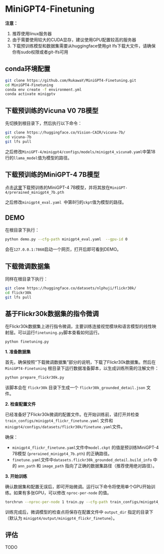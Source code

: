 # MiniGPT4-Finetuning

**注意：**

1. 推荐使用linux服务器
2. 由于需要使用较大的CUDA显存，建议使用GPU配置较高的服务器
3. 下载预训练模型和数据集需要从huggingface使用git lfs下载大文件，请确保你有sudo权限或者git-lfs可用

## conda环境配置

```bash
git clone https://github.com/RukawaY/MiniGPT4-Finetuning.git
cd MiniGPT4-Finetuning
conda env create -f environment.yml
conda activate minigptv
```

## 下载预训练的Vicuna V0 7B模型

先切换到根目录下，然后执行以下命令：

```bash
git clone https://huggingface.co/Vision-CAIR/vicuna-7b/
cd vicuna-7b
git lfs pull
```

之后修改`MiniGPT-4/minigpt4/configs/models/minigpt4_vicuna0.yaml`中第18行的`llama_model`值为模型的路径。

## 下载预训练的MiniGPT-4 7B模型

点击[这里](https://drive.google.com/file/d/1RY9jV0dyqLX-o38LrumkKRh6Jtaop58R/view?usp=sharing)下载预训练的MiniGPT-4 7B模型，并将其放在`MiniGPT-4/prerained_minigpt4_7b.pth`

之后修改`minigpt4_eval.yaml `中第8行的`ckpt`值为模型的路径。

## DEMO

在根目录下执行：

```bash
python demo.py --cfg-path minigpt4_eval.yaml  --gpu-id 0
```

会在`127.0.0.1:7860`启动一个网页，打开后即可看到DEMO。

## 下载微调数据集

同样在根目录下执行：

```bash
git clone https://huggingface.co/datasets/nlphuji/flickr30k/
cd flickr30k
git lfs pull
```

## 基于Flickr30k数据集的指令微调

在Flickr30k数据集上进行指令微调，主要训练连接视觉模块和语言模型的线性映射层。可以运行`finetuning.py`脚本查看如何运行。

```bash
python finetuning.py
```

**1. 准备数据集**

首先，确保按照“下载微调数据集”部分的说明，下载了Flickr30k数据集。然后在 `MiniGPT4-Finetuning` 根目录下运行数据准备脚本，以生成训练所需的注解文件：

```bash
python prepare_flickr30k.py
```

该脚本会在 `flickr30k` 目录下生成一个 `flickr30k_grounded_detail.json` 文件。

**2. 检查配置文件**

已经准备好了Flickr30k微调的配置文件。在开始训练前，请打开并检查 `train_configs/minigpt4_flickr_finetune.yaml` 文件和`minigpt4/configs/datasets/flickr30k/finetune.yaml`文件。

确保：
- `minigpt4_flickr_finetune.yaml`文件中`model.ckpt` 的值是预训练MiniGPT-4 7B模型 (`prerained_minigpt4_7b.pth`) 的正确路径。
- `finetune.yaml`文件中`datasets.flickr30k_grounded_detail.build_info` 中的 `ann_path` 和 `image_path` 指向了正确的数据集路径（推荐使用绝对路径）。

**3. 开始训练**

确认数据集和配置无误后，即可开始微调。运行以下命令将使用单个GPU开始训练。如果有多张GPU，可以修改 `nproc-per-node` 的值。

```bash
torchrun --nproc-per-node 1 train.py --cfg-path train_configs/minigpt4_flickr_finetune.yaml
```

训练完成后，微调模型的检查点将保存在配置文件中 `output_dir` 指定的目录下（默认为 `minigpt4/output/minigpt4_flickr_finetune`）。

## 评估

TODO